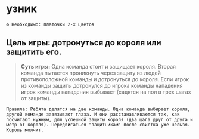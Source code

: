 # узник
```
⚙ Необходимо: платочки 2-х цветов
```
## Цель игры: дотронуться до короля или защитить его.
> **Суть игры:** Одна команда стоит и защищает короля. Вторая команда пытается проникнуть через защиту из людей
противоположной команды и дотронуться до короля. Если игрок из команды защиты дотронулся до игрока команды нападения игрок команды нападения выбывает (садятся на пол в трех шагах от защиты).
```
Правила: Ребята делятся на две команды. Одна команда выбирает короля, другой команде завязывают глаза. И они расстанавливаются так, как посчитают нужным, для успешной защиты короля (два щага друг от друга и метр от короля). Передвигаться "защитникам" после свистка уже нельзя. Король молчит.
```